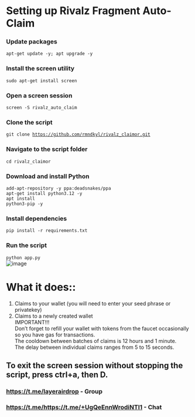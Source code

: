 # Setting up Rivalz Fragment Auto-Claim
### Update packages
<code>apt-get update -y; apt upgrade -y</code>
### Install the screen utility
<code>sudo apt-get install screen</code>
### Open a screen session
<code>screen -S rivalz_auto_claim</code>
### Clone the script
<code>git clone https://github.com/rmndkyl/rivalz_claimor.git</code>
### Navigate to the script folder
<code>cd rivalz_claimor</code>
### Download and install Python
<code>add-apt-repository -y ppa:deadsnakes/ppa</code></br>
<code>apt-get install python3.12 -y</code></br>
<code>apt install python3-pip -y</code></br>
### Install dependencies
<code>pip install -r requirements.txt</code>
### Run the script
<code>python app.py</code></br>
![image](https://github.com/user-attachments/assets/ddafc498-05f5-47ab-a4a0-804587ff2f65)


# What it does::
1. Claims to your wallet (you will need to enter your seed phrase or privatekey)</br>
2. Claims to a newly created wallet</br>
IMPORTANT!!!</br>
Don’t forget to refill your wallet with tokens from the faucet occasionally so you have gas for transactions.</br>
The cooldown between batches of claims is 12 hours and 1 minute.</br>
The delay between individual claims ranges from 5 to 15 seconds.

## To exit the screen session without stopping the script, press ctrl+a, then D.

### https://t.me/layerairdrop - Group
### https://t.me/https://t.me/+UgQeEnnWrodiNTI1 - Chat
